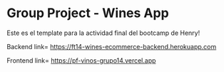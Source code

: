 # Group Project - Wines App

Este es el template para la actividad final del bootcamp de Henry!

Backend link= https://ft14-wines-ecommerce-backend.herokuapp.com

Frontend link= https://pf-vinos-grupo14.vercel.app
